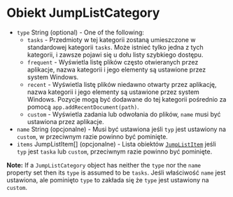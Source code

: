# Obiekt JumpListCategory

* `type` String (optional) - One of the following:
  * `tasks` - Przedmioty w tej kategorii zostaną umieszczone w standardowej kategorii `tasks`. Może istnieć tylko jedna z tych kategorii, i zawsze pojawi się u dołu listy szybkiego dostępu.
  * `frequent` - Wyświetla listę plików często otwieranych przez aplikacje, nazwa kategorii i jego elementy są ustawione przez system Windows.
  * `recent` - Wyświetla listę plików niedawno otwarty przez aplikację, nazwa kategorii i jego elementy są ustawione przez system Windows. Pozycje mogą być dodawane do tej kategorii pośrednio za pomocą `app.addRecentDocument(path)`.
  * `custom` - Wyświetla zadania lub odwołania do plików, `name` musi być ustawiona przez aplikacje.
* `name` String (opcjonalne) - Musi być ustawiona jeśli `typ` jest ustawiony na `custom`, w przeciwnym razie powinno być pominięte.
* `items` JumpListItem[] (opcjonalne) - Lista obiektów [`JumpListItem`](jump-list-item.md) jeśli `typ` jest `taska` lub `custom`, przeciwnym razie powinno być pominięte.

**Note:** If a `JumpListCategory` object has neither the `type` nor the `name` property set then its `type` is assumed to be `tasks`. Jeśli właściwość `name` jest ustawiona, ale pominięto `type` to zakłada się że `type` jest ustawiony na `custom`.
